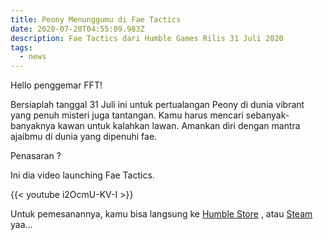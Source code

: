 ```yaml
---
title: Peony Menunggumu di Fae Tactics
date: 2020-07-20T04:55:09.983Z
description: Fae Tactics dari Humble Games Rilis 31 Juli 2020
tags:
  - news
---
```

Hello penggemar FFT!

Bersiaplah tanggal 31 Juli ini untuk pertualangan Peony di dunia vibrant yang penuh misteri juga tantangan. Kamu harus mencari sebanyak-banyaknya kawan untuk kalahkan lawan. Amankan diri dengan mantra ajaibmu di dunia yang dipenuhi fae.

Penasaran ?

Ini dia video launching Fae Tactics.

 {{< youtube i2OcmU-KV-I >}}

Untuk pemesanannya, kamu bisa langsung ke [Humble Store](https://www.humblebundle.com/store/fae-tactics) , atau [Steam](https://store.steampowered.com/app/995980/Fae_Tactics/) yaa...